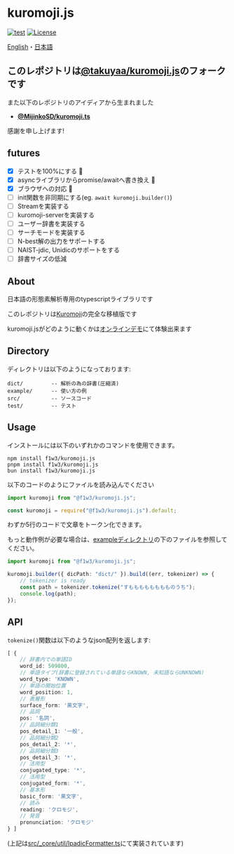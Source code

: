 # kuromoji.js

[![test](https://github.com/f1w3/kuromoji.js/actions/workflows/test.yml/badge.svg)](https://github.com/f1w3/kuromoji.js/actions/workflows/test.yml)
[![License](https://img.shields.io/badge/License-Apache_2.0-blue.svg)](/LICENSE.txt)

[English](/docs/README-en.md)・[日本語](/docs/README-ja.md)

## このレポジトリは[@takuyaa/kuromoji.js](https://github.com/takuyaa/kuromoji.js)のフォークです

また以下のレポジトリのアイディアから生まれました

- **[@MijinkoSD/kuromoji.ts](https://github.com/MijinkoSD/kuromoji.ts)**

感謝を申し上げます!

## futures

- [x] テストを100%にする :partying_face:
- [x] asyncライブラリからpromise/awaitへ書き換え :partying_face:
- [x] ブラウザへの対応 :partying_face:
- [ ] init関数を非同期にする(eg. `await kuromoji.builder()`)
- [ ] Streamを実装する
- [ ] kuromoji-serverを実装する
- [ ] ユーザー辞書を実装する
- [ ] サーチモードを実装する
- [ ] N-best解の出力をサポートする
- [ ] NAIST-jdic, Unidicのサポートをする
- [ ] 辞書サイズの低減

## About

日本語の形態素解析専用のtypescriptライブラリです

このレポジトリは[Kuromoji](https://www.atilika.com/ja/kuromoji/)の完全な移植版です

kuromoji.jsがどのように動くかは[オンラインデモ](https://coco-ly.com/kuromoji.js/)にて体験出来ます

## Directory

ディレクトリは以下のようになっております:

    dict/         -- 解析の為の辞書(圧縮済)
    example/      -- 使い方の例
    src/          -- ソースコード
    test/         -- テスト

## Usage

インストールには以下のいずれかのコマンドを使用できます。
```
npm install f1w3/kuromoji.js
pnpm install f1w3/kuromoji.js
bun install f1w3/kuromoji.js
```

以下のコードのようにファイルを読み込んでください
```typescript
import kuromoji from "@f1w3/kuromoji.js";

const kuromoji = require("@f1w3/kuromoji.js").default;
```

わずか5行のコードで文章をトークン化できます。

もっと動作例が必要な場合は、[exampleディレクトリ](/example/)の下のファイルを参照してください。

```typescript
import kuromoji from "@f1w3/kuromoji.js";

kuromoji.builder({ dicPath: "dict/" }).build((err, tokenizer) => {
    // tokenizer is ready
    const path = tokenizer.tokenize("すもももももももものうち");
    console.log(path);
});
```

## API

`tokenize()`関数は以下のようなjson配列を返します:

```typescript
[ {
    // 辞書内での単語ID
    word_id: 509800,
    // 単語タイプ(辞書に登録されている単語ならKNOWN, 未知語ならUNKNOWN)
    word_type: 'KNOWN',
    // 単語の開始位置
    word_position: 1,
    // 表層形
    surface_form: '黒文字',
    // 品詞
    pos: '名詞',
    // 品詞細分類1
    pos_detail_1: '一般',
    // 品詞細分類2
    pos_detail_2: '*',
    // 品詞細分類3
    pos_detail_3: '*',
    // 活用型
    conjugated_type: '*',
    // 活用型
    conjugated_form: '*',
    // 基本形
    basic_form: '黒文字',
    // 読み
    reading: 'クロモジ',
    // 発音
    pronunciation: 'クロモジ'
} ]
```

(上記は[src/_core/util/IpadicFormatter.ts](/src/_core/util/IpadicFormatter.ts)にて実装されています)
